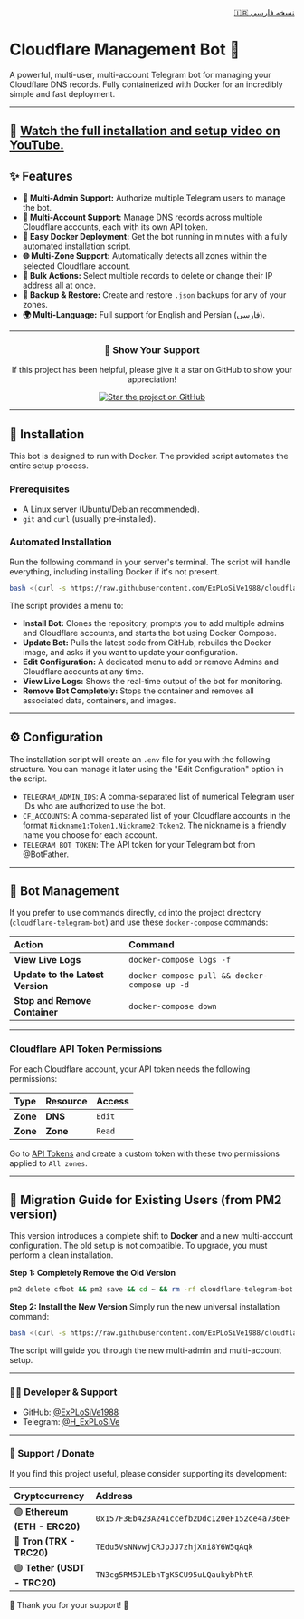 <!-- Persian README link -->
<div align="right">
  <a href="README-FA.md">🇮🇷 نسخه فارسی</a>
</div>

# Cloudflare Management Bot 🐳

A powerful, multi-user, multi-account Telegram bot for managing your Cloudflare DNS records. Fully containerized with Docker for an incredibly simple and fast deployment.

---
🎥 [Watch the full installation and setup video on YouTube.](https://www.youtube.com/watch?v=OOQ9rtHqeFQ)
---

## ✨ Features
*   **👥 Multi-Admin Support:** Authorize multiple Telegram users to manage the bot.
*   **🏢 Multi-Account Support:** Manage DNS records across multiple Cloudflare accounts, each with its own API token.
*   **🐳 Easy Docker Deployment:** Get the bot running in minutes with a fully automated installation script.
*   **🌐 Multi-Zone Support:** Automatically detects all zones within the selected Cloudflare account.
*   **👥 Bulk Actions:** Select multiple records to delete or change their IP address all at once.
*   **💾 Backup & Restore:** Create and restore `.json` backups for any of your zones.
*   **🌍 Multi-Language:** Full support for English and Persian (فارسی).

---

<div align="center">
  <h3>💖 Show Your Support</h3>
  <p>If this project has been helpful, please give it a star on GitHub to show your appreciation!</p>
  <a href="https://github.com/ExPLoSiVe1988/cloudflare-telegram-bot/stargazers">
    <img src="https://img.shields.io/github/stars/ExPLoSiVe1988/cloudflare-telegram-bot?style=for-the-badge&logo=github&color=FFDD00&logoColor=black" alt="Star the project on GitHub">
  </a>
</div>

---

## 🚀 Installation

This bot is designed to run with Docker. The provided script automates the entire setup process.

### Prerequisites
*   A Linux server (Ubuntu/Debian recommended).
*   `git` and `curl` (usually pre-installed).

### Automated Installation
Run the following command in your server's terminal. The script will handle everything, including installing Docker if it's not present.

```bash
bash <(curl -s https://raw.githubusercontent.com/ExPLoSiVe1988/cloudflare-telegram-bot/main/install.sh)
```
The script provides a menu to:
*   **Install Bot:** Clones the repository, prompts you to add multiple admins and Cloudflare accounts, and starts the bot using Docker Compose.
*   **Update Bot:** Pulls the latest code from GitHub, rebuilds the Docker image, and asks if you want to update your configuration.
*   **Edit Configuration:** A dedicated menu to add or remove Admins and Cloudflare accounts at any time.
*   **View Live Logs:** Shows the real-time output of the bot for monitoring.
*   **Remove Bot Completely:** Stops the container and removes all associated data, containers, and images.

---

## ⚙️ Configuration

The installation script will create an `.env` file for you with the following structure. You can manage it later using the "Edit Configuration" option in the script.

*   `TELEGRAM_ADMIN_IDS`: A comma-separated list of numerical Telegram user IDs who are authorized to use the bot.
*   `CF_ACCOUNTS`: A comma-separated list of your Cloudflare accounts in the format `Nickname1:Token1,Nickname2:Token2`. The nickname is a friendly name you choose for each account.
*   `TELEGRAM_BOT_TOKEN`: The API token for your Telegram bot from @BotFather.

---

## 🤖 Bot Management

If you prefer to use commands directly, `cd` into the project directory (`cloudflare-telegram-bot`) and use these `docker-compose` commands:

| Action | Command |
| :--- | :--- |
| **View Live Logs** | `docker-compose logs -f` |
| **Update to the Latest Version** | `docker-compose pull && docker-compose up -d` |
| **Stop and Remove Container** | `docker-compose down` |

---

### Cloudflare API Token Permissions
For each Cloudflare account, your API token needs the following permissions:

| Type | Resource | Access |
| :--- | :--- | :--- |
| **Zone** | **DNS** | `Edit` |
| **Zone** | **Zone** | `Read` |

Go to [API Tokens](https://dash.cloudflare.com/profile/api-tokens) and create a custom token with these two permissions applied to `All zones`.

---

## 🔄 Migration Guide for Existing Users (from PM2 version)

This version introduces a complete shift to **Docker** and a new multi-account configuration. The old setup is not compatible. To upgrade, you must perform a clean installation.

**Step 1: Completely Remove the Old Version**
```bash
pm2 delete cfbot && pm2 save && cd ~ && rm -rf cloudflare-telegram-bot
```

**Step 2: Install the New Version**
Simply run the new universal installation command:
```bash
bash <(curl -s https://raw.githubusercontent.com/ExPLoSiVe1988/cloudflare-telegram-bot/main/install.sh)
```
The script will guide you through the new multi-admin and multi-account setup.

---
### 👨‍💻 Developer & Support
*   GitHub: [@ExPLoSiVe1988](https://www.google.com/url?sa=E&q=https%3A%2F%2Fgithub.com%2FExPLoSiVe1988%2Fcloudflare-telegram-bot)
*   Telegram: [@H_ExPLoSiVe](https://t.me/H_ExPLoSiVe)
---
### 💖 Support / Donate
If you find this project useful, please consider supporting its development:

| Cryptocurrency | Address |
|:---|:---|
| 🟣 **Ethereum (ETH - ERC20)** | `0x157F3Eb423A241ccefb2Ddc120eF152ce4a736eF` |
| 🔵 **Tron (TRX - TRC20)** | `TEdu5VsNNvwjCRJpJJ7zhjXni8Y6W5qAqk` |
| 🟢 **Tether (USDT - TRC20)** | `TN3cg5RM5JLEbnTgK5CU95uLQaukybPhtR` |

🙏 Thank you for your support! 🚀
